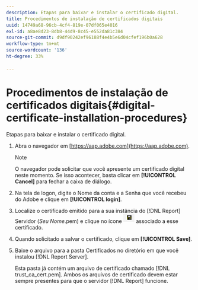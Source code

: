 ```yaml
---
description: Etapas para baixar e instalar o certificado digital.
title: Procedimentos de instalação de certificados digitais
uuid: 14749a68-96cb-4cf4-819e-07df065e4016
exl-id: a8ae8d23-8db8-44d9-8c45-e552da81c384
source-git-commit: d9df90242ef96188f4e4b5e6d04cfef196b0a628
workflow-type: tm+mt
source-wordcount: '136'
ht-degree: 33%

---
```


# Procedimentos de instalação de certificados digitais{#digital-certificate-installation-procedures}

Etapas para baixar e instalar o certificado digital.

1. Abra o navegador em [https://aap.adobe.com](https://aap.adobe.com).

   >[!NOTE]
   >
   >O navegador pode solicitar que você apresente um certificado digital neste momento. Se isso acontecer, basta clicar em **[!UICONTROL Cancel]** para fechar a caixa de diálogo.

1. Na tela de logon, digite o Nome da conta e a Senha que você recebeu do Adobe e clique em **[!UICONTROL login]**.
1. Localize o certificado emitido para a sua instância do [!DNL Report] Servidor (*Seu Nome*.pem) e clique no ícone ![](assets/btn_save_certificatedownload.PNG) associado a esse certificado.
1. Quando solicitado a salvar o certificado, clique em **[!UICONTROL Save]**.
1. Baixe o arquivo para a pasta Certificados no diretório em que você instalou [!DNL Report Server].

   Esta pasta já contém um arquivo de certificado chamado [!DNL trust_ca_cert.pem]. Ambos os arquivos de certificado devem estar sempre presentes para que o servidor [!DNL Report] funcione.
